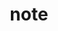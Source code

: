 ---
layout: home

title: note
titleTemplate: 笔记

hero:
  name: 笔记
  text: 技术栈
  tagline: ......
  image:
    src: /logo.ico
    alt: index
  actions:
    - theme: brand
      text: 开始
      link: /React/Basic/index
    - theme: alt
      text: 查看仓库
      link: https://gitee.com/ctbaobao/study-docs


features:
  - icon: 🤏
    title: 学习笔记
    details: ...
---